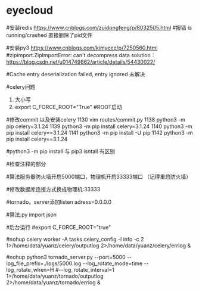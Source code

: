 # eyecloud
#安装redis
https://www.cnblogs.com/zuidongfeng/p/8032505.html
#报错 is running/crashed   直接删除了pid文件


#安装py3    https://www.cnblogs.com/kimyeee/p/7250560.html
#zipimport.ZipImportError: can't decompress data   solution：https://blog.csdn.net/u014749862/article/details/54430022/


#Cache entry deserialization failed, entry ignored   未解决

#celery问题
1. 大小写
2. export C_FORCE_ROOT="True"  #ROOT启动



#修改commit 以及安装celery
 1130  vim routes/commit.py 
 1138  python3 -m pip celery=3.1.24
 1139  python3 -m pip install celery=3.1.24
 1140  python3 -m pip install celery==3.1.24
 1141  python3 -m pip install -U pip
 1142  python3 -m pip install celery==3.1.24

#python3 -m pip install          与      pip3 isntall 有区别

#检查注释的部分

#算法服务器防火墙开启5000端口，物理机开启33333端口 （记得重启防火墙）

#修改数据库连接方式换成物理机:33333

#tornado。server添加listen adress=0.0.0.0

#算法.py import json

#后台运行
#export C_FORCE_ROOT="true"

#nohup celery worker -A tasks.celery_config -l info -c 2  1>/home/data/yuanz/celery/outputlog 2>/home/data/yuanz/celery/errlog &

#nohup python3 tornado_server.py --port=5000 --log_file_prefix=./logs/5000.log --log_rotate_mode=time --log_rotate_when=H #--log_rotate_interval=1  1>/home/data/yuanz/tornado/outputlog 2>/home/data/yuanz/tornado/errlog &
